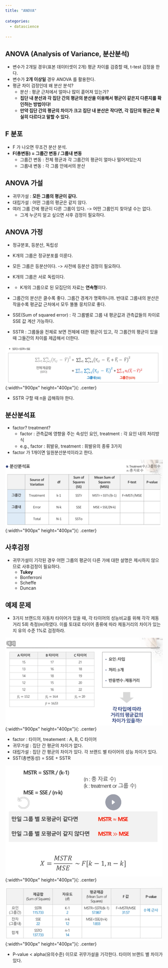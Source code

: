 ```yaml
---
title: "ANOVA"

categories:
  - datascience

---
```


## ANOVA (Analysis of Variance, 분산분석)
- 변수가 2개일 경우(표본 데이터셋이 2개) 평균 차이를 검증할 때, t-test 검정을 한다.
- 변수가 **2개 이상일** 경우 ANOVA 를 활용한다.
- 평균 차이 검정인데 왜 분산 분석?
  - 분산 : 평균 근처에서 얼마나 많이 흩어져 있는가?
  - **집단 내 분산과 각 집단 간의 평균의 분산을 이용해서 평균이 같은지 다른지를 확인하는 방법이다!**
  - **만약 집단 간의 평균의 차이가 크고 집단 내 분산은 작다면, 각 집단의 평균은 확실히 다르다고 말할 수 있다.**


## F 분포
- F 가 나오면 무조건 분산 분석.
- **F(총변동) = 그룹간 변동 / 그룹내 변동**
  - 그룹간 변동 : 전체 평균과 각 그룹간의 평균이 얼마나 떨어져있는지
  - 그룹내 변동 : 각 그룹 안에서의 분산

## ANOVA 가설
- 귀무가설 : **모든 그룹의 평균이 같다.**
- 대립가설 : 어떤 그룹의 평균은 같지 않다.
- 여러 그룹 간에 평균이 다른 그룹이 있다. -> 어떤 그룹인지 찾아낼 수는 없다.
  - 그게 누군지 알고 싶으면 사후 검정이 필요하다. 


## ANOVA 가정
  - 정규분포, 등분산, 독립성
  - K개의 그룹은 정규분포를 이룬다.
  - 모든 그룹은 등분산이다. -> 사전에 등분산 검정이 필요하다.
  - K개의 그룹은 서로 독립이다.
  - + K개의 그룹으로 된 모집단의 자료는 **연속형**이다.

- 그룹간의 분산은 클수록 좋다. 그룹간 경계가 명확하니까. 반대로 그룹내의 분산은 작을수록 평균값 근처에서 모두 똘똘 뭉치므로 좋다.
- SSE(Sum of squared error) : 각 그룹별로 그룹 내 평균값과 관측값들의 차이로 SSE 값 계산 가능하다.
- SSTR : 그룹들을 전체로 보면 전체에 대한 평균이 있고, 각 그룹간의 평균이 있을 때 그들간의 차이를 제곱해서 더한다.
  
![Validation](/assets/images/ANOVA.png){:width="900px" height="400px"}{: .center}

- SSTR 구할 때 n을 곱해줘야 한다.

## 분산분석표
- factor? treatment?
  - factor : 관측값에 영향을 주는 속성인 요인, treatment : 각 요인 내의 처리방식
  - e.g., factor : 휘발유, treatment : 휘발유의 종류 3가지
- factor 가 1개이면 일원분산분석이라고 한다.


![Validation](/assets/images/ANOVA2.PNG){:width="900px" height="400px"}{: .center}


## 사후검정
- 귀무가설이 기각된 경우 어떤 그룹의 평균이 다른 가에 대한 설명은 제시하지 않으므로 사후검정이 필요하다.
  - **Tukey**
  - Bonferroni
  - Scheffe
  - Duncan


## 예제 문제
- 3가지 브랜드의 자동차 타이어가 있을 때, 각 타이어의 성능비교를 위해 각각 제동거리 5회 측정(m)하였다.
이를 토대로 타이어 종류에 따라 제동거리의 차이가 있는지 유의 수준 1%로 검정하라.

![Validation](/assets/images/anova3.PNG){:width="900px" height="400px"}{: .center}

- factor : 타이어, treatement : A, B, C 타이어
- 귀무가설 : 집단 간 평균의 차이가 없다.
- 대립가설 : 집단 간 평균의 차이가 있다. 각 브랜드 별 타이어의 성능 차이가 있다.
- SST(총변동성) = SSE + SSTR
  

![Validation](/assets/images/ANOVA4.PNG){:width="900px" height="400px"}{: .center}

![Validation](/assets/images/anova5.PNG){:width="900px" height="400px"}{: .center}

- P-value < alpha(유의수준) 이므로 귀무가설을 기각한다. 타이어 브랜드 별 차이가 있다.
